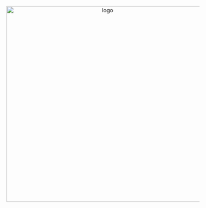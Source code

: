 <p align="center">
  <img alt="logo" src="https://cdn.jsdelivr.net/gh/StylusThemes/logos/logo.svg" width="512">
</p>
